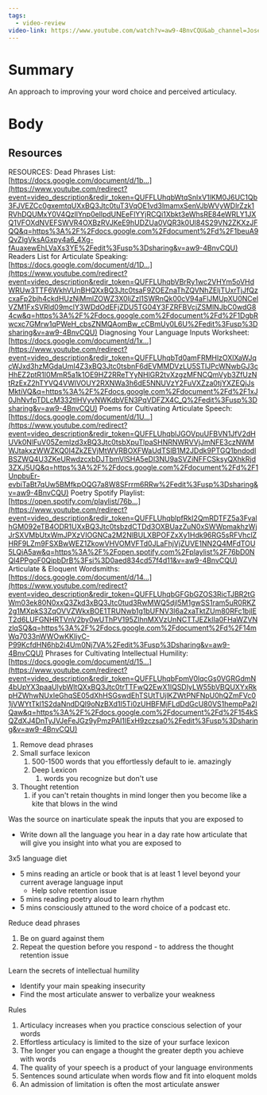 ```yaml
---
tags:
  - video-review
video-link: https://www.youtube.com/watch?v=aw9-4BnvCQU&ab_channel=JosephTsar
---
```

# Summary 
An approach to improving your word choice and perceived articulacy. 
# Body
## Resources
RESOURCES: Dead Phrases List: [https://docs.google.com/document/d/1b...](https://www.youtube.com/redirect?event=video_description&redir_token=QUFFLUhqbWtqSnlxV1lKM0J6UC1Qb3FJVEZCc0gxemtqUXxBQ3Jtc0tuT3VqOE1vd3lmamxSenVJbWVyWDlrZzk1RVhDQUMxY0V4QzllYnp0ellpdUNEeFlYYjRCQi1Xbkt3eWhsRE84eWRLY1JXQ1VFOXdNVEFSWVR4OXBzRVJKeE9hUDZUa0VQR3k0Ul84S29VN2ZKXzJFQQ&q=https%3A%2F%2Fdocs.google.com%2Fdocument%2Fd%2F1beuA9QvZlgVksAGxpy4a6_4Xg-fAuaxewEhLVaXs3YE%2Fedit%3Fusp%3Dsharing&v=aw9-4BnvCQU) Readers List for Articulate Speaking: [https://docs.google.com/document/d/1D...](https://www.youtube.com/redirect?event=video_description&redir_token=QUFFLUhqbVBrRy1wc2VHYm5oVHdWRUw3TTF6WkhVUnBHQXxBQ3Jtc0tsaF9ZOEZnaThZQVNhZEljTUxrTjJfQzcxaFp2bjh4ckdHUzNjMmlZOWZ3X0ljZzl1SWRnQk00cV94aFlJMUpXU0NCelVZM1FxSVRld09mclY3WDdOdEFjZDU5TG04Y3FZRFBVcjZSMlNJbC0wdG84cw&q=https%3A%2F%2Fdocs.google.com%2Fdocument%2Fd%2F1DgbRwcxc7GMrw1qPWeH_cbsZNMQAomBw_cCBmUy0L6U%2Fedit%3Fusp%3Dsharing&v=aw9-4BnvCQU) Diagnosing Your Language Inputs Worksheet: [https://docs.google.com/document/d/1x...](https://www.youtube.com/redirect?event=video_description&redir_token=QUFFLUhqbTd0amFRMHlzOXlXaWJqcWJxd3hzMGdaUmI4Z3xBQ3Jtc0tsbnF6dEVMMDVzLU5STlJPcWNwbGJ3cHhEZ2ptR1I0MmR5a1k1OE9HZ2RReTYyNHlGR2tvXzgzMFNCQmVyb3ZfUzNtRzExZ2hTYVQ4VWlVOUY2RXNWa3h6dE5NNUVzY2FuVXZza0tjYXZEQjJsMktiVQ&q=https%3A%2F%2Fdocs.google.com%2Fdocument%2Fd%2F1xJ0JhNvfpTDLcM332tIHVyvNWKdbVEN3PqVDFZX4C_Q%2Fedit%3Fusp%3Dsharing&v=aw9-4BnvCQU) Poems for Cultivating Articulate Speech: [https://docs.google.com/document/d/1U...](https://www.youtube.com/redirect?event=video_description&redir_token=QUFFLUhqblJGOVpuUFBVN1JfV2dHUVk0NlFuV05ZemIzd3xBQ3Jtc0tsbXpuTlpaSHNRNWRVVjJmNFE3czNWMWJtakxzWWZKQ0I4ZkZEVjMtWVRBOXFWaUdTSlB1M2JDdk9PTGQ1bndodlBSZWQ4U3ZKeURwdzcxbDJTbmVlSHA5eDl3NU9aSVZiNFFCSksyQXhkRjd3ZXJ5UQ&q=https%3A%2F%2Fdocs.google.com%2Fdocument%2Fd%2F1UnpbuEr-evbiTaBt7qUw5BMfkpOQG7a8W8SFrrm6RRw%2Fedit%3Fusp%3Dsharing&v=aw9-4BnvCQU) Poetry Spotify Playlist: [https://open.spotify.com/playlist/76b...](https://www.youtube.com/redirect?event=video_description&redir_token=QUFFLUhqblpfRkI2QmRDTFZ5a3FvalhGM092eTB4ODR1UXxBQ3Jtc0tsbzdCTDd3OXBUazZuN0xSWWpmakhzWjJrSXVMbUtxWmJPXzVIOGNCa2M2NlBULXBPOFZxXy1Hdk96RG5sRFVhclZHRF9LZm9FSXBwWEZ1ZkowVHVOMVFTd0JLaFhjVjZUVE1NN2Q4MFdTOU5LQjA5aw&q=https%3A%2F%2Fopen.spotify.com%2Fplaylist%2F76bD0NQl4PPgoF0QipbDrB%3Fsi%3D0aed834cd57f4d11&v=aw9-4BnvCQU) Articulate & Eloquent Wordsmiths: [https://docs.google.com/document/d/14...](https://www.youtube.com/redirect?event=video_description&redir_token=QUFFLUhqbGFGbGZOS3RicTJBR2tGWm03ek80N0xxQ3Zkd3xBQ3Jtc0tud3RwMWQ5djl5M1gwSS1ram5uR0RKZ2g1MXpkS3ZqOVVZWkxBOE1TRUNwb1g1bUFNV3l6a2xaTktZUm80RFc1bjlET2d6LUFGNHRTVnV2by0wUThPV195ZlhnMXVzUnNCTTJEZklIa0FHaWZVNzlqSQ&q=https%3A%2F%2Fdocs.google.com%2Fdocument%2Fd%2F14mWq7033nWWOwKKIiyC-P99KcfdHN6hb2i4Um0Nj7VA%2Fedit%3Fusp%3Dsharing&v=aw9-4BnvCQU) Phrases for Cultivating Intellectual Humility: [https://docs.google.com/document/d/15...](https://www.youtube.com/redirect?event=video_description&redir_token=QUFFLUhqbFpmV0lqcGs0VGRGdmN4bUpYX3paaUlybWltQXxBQ3Jtc0trTTFwQ2EwX1lQSDIyLW55bVBQUXYxRkpHZWhwNUxIeGhqSE05dXhHSGswdEhTSUtTUjlKZWtPNFNpU0hQZmFVc01jVWYtTkl1S2daNndDQl9oNzBXd1I5Ti0zUHBFMjFLdDdGcU80VS1hempPa2lQaw&q=https%3A%2F%2Fdocs.google.com%2Fdocument%2Fd%2F154kSQZdXJ4DnTyJVJeFeJGz9yPmzPAI1IExH9zczsa0%2Fedit%3Fusp%3Dsharing&v=aw9-4BnvCQU)

1. Remove dead phrases
2. Small surface lexicon
	1. 500-1500 words that you effortlessly default to ie. amazingly
	2. Deep Lexicon
		1. words you recognize but don't use
3. Thought retention
	1. if you can't retain thoughts in mind longer then you become like a kite that blows in the wind

Was the source on inarticulate speak the inputs that you are exposed to 
- Write down all the language you hear in a day rate how articulate that will give you insight into what you are exposed to

3x5 language diet
- 5 mins reading an article or book that is at least 1 level beyond your current average language input
	- Help solve retention issue
- 5 mins reading poetry aloud to learn rhythm 
- 5 mins consciously attuned to the word choice of a podcast etc.

Reduce dead phrases 
1. Be on guard against them
2. Repeat the question before you respond - to address the thought retention issue

Learn the secrets of intellectual humility
- Identify your main speaking insecurity
- Find the most articulate answer to verbalize your weakness

Rules
1. Articulacy increases when you practice conscious selection of your words
2. Effortless articulacy is limited to the size of your surface lexicon
3. The longer you can engage a thought the greater depth you achieve with words
4. The quality of your speech is a product of your language environments
5. Sentences sound articulate when words flow and fit into eloquent molds
6. An admission of limitation is often the most articulate answer